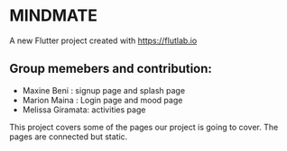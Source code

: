 # MINDMATE

A new Flutter project created with https://flutlab.io

## Group memebers and contribution:

- Maxine Beni : signup page and splash page
- Marion Maina : Login page and mood page
- Melissa Giramata: activities page


This project covers some of the pages our project is going to cover. The pages are connected but static.





